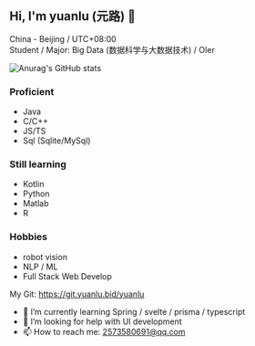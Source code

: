 ## Hi, I'm yuanlu (元路) 👋

China - Beijing / UTC+08:00  
Student / Major: Big Data (数据科学与大数据技术) / OIer  

![Anurag's GitHub stats](https://github-readme-stats.vercel.app/api?username=MineYuanlu&show_icons=true&bg_color=30,e96443,904e95&title_color=fff&text_color=fff)

### Proficient
- Java
- C/C++
- JS/TS
- Sql (Sqlite/MySql)  
### Still learning
- Kotlin
- Python
- Matlab
- R  

### Hobbies
- robot vision
- NLP / ML
- Full Stack Web Develop

My Git: https://git.yuanlu.bid/yuanlu

- 🌱 I’m currently learning Spring / svelte / prisma / typescript
- 🤔 I’m looking for help with UI development
- 📫 How to reach me: 2573580691@qq.com


<!--
**MineYuanlu/MineYuanlu** is a ✨ _special_ ✨ repository because its `README.md` (this file) appears on your GitHub profile.

Here are some ideas to get you started:

- 🔭 I’m currently working on ...
- 🌱 I’m currently learning ...
- 👯 I’m looking to collaborate on ...
- 🤔 I’m looking for help with ...
- 💬 Ask me about ...
- 📫 How to reach me: ...
- 😄 Pronouns: ...
- ⚡ Fun fact: ...
-->
